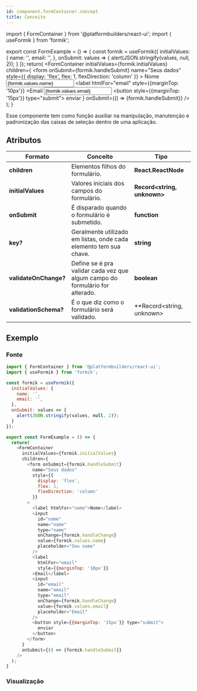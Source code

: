```yaml
---
id: component.formContainer.concept
title: Conceito
---
```


<!-- Component declaration begin -->

import { FormContainer } from '@platformbuilders/react-ui';
import { useFormik } from 'formik';

export const FormExample = () => {
  const formik = useFormik({
    initialValues: {
      name: '',
      email: '',
    },
    onSubmit: values => {
      alert(JSON.stringify(values, null, 2));
    }
  });
  return(
    <FormContainer
      initialValues={formik.initialValues}
      children={
        <form onSubmit={formik.handleSubmit}
          name="Seus dados"
          style={{
            display: 'flex',
            flex: 1,
            flexDirection: 'column'
          }}
        >
          <label htmlFor="name">Nome</label>
          <input
            id="name"
            name="name"
            type="name"
            onChange={formik.handleChange}
            value={formik.values.name}
            placeholder="Seu nome"
          />
          <label
            htmlFor="email"
            style={{marginTop: '10px'}}
          >Email</label>
          <input
            id="email"
            name="email"
            type="email"
            onChange={formik.handleChange}
            value={formik.values.email}
            placeholder="Email"
          />
          <button style={{marginTop: '15px'}} type="submit">
            enviar
          </button>
        </form>
      }
      onSubmit={() => {formik.handleSubmit}}
    />
  );
}

<!-- Component declaration end -->

<!-- Documentation begin -->

Esse componente tem como função auxiliar na manipulação, manutenção e padronização das caixas de seleção dentro de uma aplicação.

## Atributos

| Formato        | Conceito      | Tipo   |
| ------|-----|-----|
| **children**  	| Elementos filhos do formulário. 	| **React.ReactNode** 	|
| **initialValues**  	| Valores iniciais dos campos do formulário.	| **Record<string, unknown>** 	|
| **onSubmit**  	| É disparado quando o formulário é submetido.	| **function** 	|
| **key?** 	| Geralmente utilizado em listas, onde cada elemento tem sua chave. 	| **string** 	|
| **validateOnChange?**  	| Define se é pra validar cada vez que algum campo do formulário for alterado.	| **boolean** 	|
| **validationSchema?** 	| É o que diz como o formulário será validado. 	| **Record<string, unknown> | undefined** 	|

## Exemplo

### Fonte
```javascript
import { FormContainer } from '@platformbuilders/react-ui';
import { useFormik } from 'formik';

const formik = useFormik({
  initialValues: {
    name: '',
    email: '',
  },
  onSubmit: values => {
    alert(JSON.stringify(values, null, 2));
  }
});

export const FormExample = () => {
  return(
    <FormContainer
      initialValues={formik.initialValues}
      children={
        <form onSubmit={formik.handleSubmit}
          name="Seus dados"
          style={{
            display: 'flex',
            flex: 1,
            flexDirection: 'column'
          }}
        >
          <label htmlFor="name">Nome</label>
          <input
            id="name"
            name="name"
            type="name"
            onChange={formik.handleChange}
            value={formik.values.name}
            placeholder="Seu nome"
          />
          <label
            htmlFor="email"
            style={{marginTop: '10px'}}
          >Email</label>
          <input
            id="email"
            name="email"
            type="email"
            onChange={formik.handleChange}
            value={formik.values.email}
            placeholder="Email"
          />
          <button style={{marginTop: '15px'}} type="submit">
            enviar
          </button>
        </form>
      }
      onSubmit={() => {formik.handleSubmit}}
    />
  );
}

```

### Visualização

<FormExample />

<!-- Documentation end -->